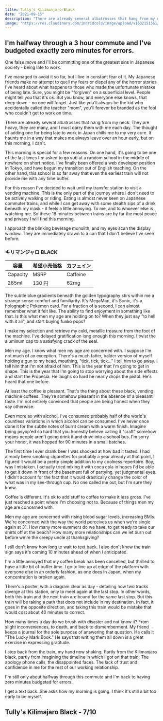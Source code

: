 ```yaml
---
title: Tully's Kilimanjaro Black
date: "2021-09-15"
description: "There are already several albatrosses that hang from my neck. They are heavy, they are many, and I must carry them with me each day. The thought of adding one for being late to work in Japan chills me to my very core."
image: "https://res.cloudinary.com/indridcold/image/upload/v1632151561/bk1k3cttzcxlfja67iyc.jpg"
---
```


## I'm halfway through a 3 hour commute and I've budgeted exactly zero minutes for errors.
One false move and I'll be committing one of the greatest sins in Japanese society - being late to work.

I've managed to avoid it so far, but I live in constant fear of it. My Japanese friends make no attempt to quell my fears or dispel any of the horror stories I've heard about what happens to those who made the unfortunate mistake of being late. Sure, you might be "forgiven" on a superficial level. People might tell you that it's ok. But you know, and everyone else knows, that deep down - no one will forget. Just like you'll always be the kid who accidentally called the teacher "mom", you'll forever be branded as the fool who couldn't get to work on time.

There are already several albatrosses that hang from my neck. They are heavy, they are many, and I must carry them with me each day. The thought of adding one for being late to work in Japan chills me to my very core. It haunts me in a way that makes me always leave over an hour early, but on this morning, I can't.

This morning is special for a few reasons. On one hand, it's going to be one of the last times I'm asked to go sub at a random school in the middle of nowhere on short notice. I've finally been offered a web developer position in Tokyo, and have begun my transition out of English teaching. On the other hand, this school is so far away that even the earliest train will not provide me with any time buffer.

For this reason I've decided to wait until my transfer station to visit a vending machine. This is the only part of the journey where I don't need to be actively walking or riding. Eating is almost never seen on Japanese commuter trains, and while I can get away with some stealth sips of a drink beneath my mask - it feels a little annoying. To me, and to whoever else is watching me. So these 18 minutes between trains are by far the most peace and privacy I will find this morning.

I approach the blinking beverage monolith, and my eyes scan the display window. They are immediately drawn to a can that I don't believe I've seen before.

### キリマンジャロ BLACK

| 容量     | 希望小売価格 | カフェイン |
| -------- | ------------ | ---------- |
| Capacity | MSRP         | Caffeine   |
| 285ml     | 130 円       | 62mg       |

The subtle blue gradients beneath the golden typography stirs within me a strange sense comfort and familiarity. It's MegaMan, it's Sonic, it's a holographic Pokemon card. For a fraction of a second, I can almost remember what it felt like. The ability to find enjoyment in something like that. Is this what men my age are holding on to?  When they just say "to hell with it all", and start buying funko pops?

I make my selection and retrieve my cold, metallic treasure from the foot of the machine. I've delayed gratification long enough this morning. I twist the aluminum cap to a satisfying crack of the seal.

Men my age. I know what men my age are concerned with. I suppose I'm not much of an exception. There's a much fatter, balder version of myself holding a gun to my head, mouthing, "tick, tick, tick..." I tell him to go away. I tell him that I'm not afraid of him. This is the year that I'm going to get in shape. This is the year that I'm going to stop worrying about the side effects and start the Propecia. He laughs so hard he nearly drops the pistol. He's heard that one before.


At least the coffee is pleasant. That's the thing about these black, vending machine coffees. They're somehow pleasant in the absence of a pleasant taste. I'm not entirely convinced that people are being honest when they say otherwise.

Even more so with alcohol. I've consumed probably half of the world's countless variations in which alcohol can be consumed. I've never once done it for the subtle notes of burnt cream with a warm finish. Imagine being psyop'ed so hard that you honestly believe calling it "craft" somehow means people aren't going drink it and drive into a school bus. I'm sorry your honor, it was hopped for 90 minutes in a small batches.

The first time I ever drank beer I was shocked at how bad it tasted. I had already been smoking cigarettes for probably a year already at that point, I figured it would be a pretty simple addition to my coolness repertoire. Boy, was I mistaken. I actually tried mixing it with coca cola in hopes I'd be able to get it down in front of the basement full of partying, yet judgmental eyes. I didn't account for the fact that it would drastically change the color of what was in my see-through cup. No one called me out, but I'm sure they knew.

Coffee is different. It's ok to add stuff to coffee to make it less gross. I've just reached a point where I'm choosing not to. Because of things men my age are concerned with.

Men my age are concerned with rising blood sugar levels, increasing BMIs. We're concerned with the way the world perceives us when we're single again at 31. How many more summers do we have, to get ready to take our shirts off at the beach? How many more relationships can we let burn out before we're the creepy uncle at thanksgiving?

I still don't know how long to wait to text back. I also don't know the train sign says it's coming 10 minutes ahead of when I anticipated.

I'm a little annoyed that my coffee break has been cancelled, but thrilled to have a little bit of buffer time. I go to line up at edge of the platform with everyone else in an orderly fashion, as one does in Japan, when my concentration is broken again.

There's a poster, with a diagram clear as day - detailing how two tracks diverge at this station, only to meet again at the last stop. In other words, both this train and the next train are bound for the same last stop. But this train will be taking a path that does not include in my destination. In fact, it goes in the opposite direction, and taking this train would be mistake that would cost about 40 minutes to correct.

How many times a day do we brush with disaster and not know it? From slight inconveniences, to death, and back to dismemberment. My friend keeps a journal for the sole purpose of answering that question. He calls it "The Lucky Mark Book." He says that writing them all down is a great exercise in expressing gratitude.

I step back from the train, my hand now shaking. Partly from the Kilimanjaro black, partly from imagining the timeline in which I got on that train. The apology phone calls, the disappointed faces. The lack of trust and confidence in me for the rest of our working relationship.

I'm still only about halfway through this commute and I'm back to having zero minutes budgeted for errors.

I get a text back. She asks how my morning is going. I think it's still a bit too early to be myself.

## Tully's Kilimajaro Black -  7/10 